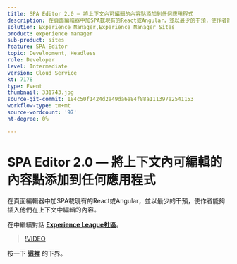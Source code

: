 ```yaml
---
title: SPA Editor 2.0 — 將上下文內可編輯的內容點添加到任何應用程式
description: 在頁面編輯器中加SPA載現有的React或Angular，並以最少的干預，使作者能夠插入他們在上下文中編輯的內容。 本次會議是作為Adobe Developers Live內容活動的一部分進行的。
solution: Experience Manager,Experience Manager Sites
product: experience manager
sub-product: sites
feature: SPA Editor
topic: Development, Headless
role: Developer
level: Intermediate
version: Cloud Service
kt: 7178
type: Event
thumbnail: 331743.jpg
source-git-commit: 184c50f1424d2e49da6e84f88a111397e2541153
workflow-type: tm+mt
source-wordcount: '97'
ht-degree: 0%

---
```



# SPA Editor 2.0 — 將上下文內可編輯的內容點添加到任何應用程式

在頁面編輯器中加SPA載現有的React或Angular，並以最少的干預，使作者能夠插入他們在上下文中編輯的內容。

在中繼續對話 **[Experience League社區](http://adobe.ly/36Yd3v6)**。

>[!VIDEO](https://video.tv.adobe.com/v/331743/?quality=12&learn=on&hidetitle=true)

按一下 **[這裡](/help/adobe-developers-live/assets/spa-editor-2-0.pdf)** 的下界。
